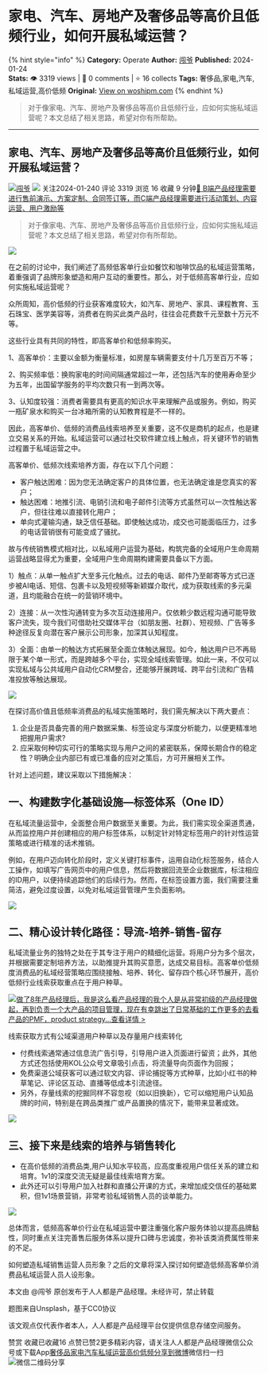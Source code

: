 # 家电、汽车、房地产及奢侈品等高价且低频行业，如何开展私域运营？
{% hint style="info" %}
**Category:** Operate
**Author:** [闯爷](https://www.woshipm.com/u/37804)
**Published:** 2024-01-24  
**Stats:** 👁️ 3319 views | 💬 0 comments | ⭐ 16 collects
**Tags:** 奢侈品,家电,汽车,私域运营,高价低频
**Original:** [View on woshipm.com](https://www.woshipm.com/operate/5982590.html)
{% endhint %}
> 对于像家电、汽车、房地产及奢侈品等高价且低频行业，应如何实施私域运营呢？本文总结了相关思路，希望对你有所帮助。

---

## 家电、汽车、房地产及奢侈品等高价且低频行业，如何开展私域运营？

[![](https://static.woshipm.com/view/woshipm_api_def_20240102092337_6905.jpg?imageView2/1/w/72/h/72/q/100)](https://www.woshipm.com/u/37804)[闯爷](https://www.woshipm.com/u/37804) ![](https://static.woshipm.com/tag/1101_1@2x.png) 关注2024-01-240 评论 3319 浏览 16 收藏 9 分钟[🔗 B端产品经理需要进行售前演示、方案定制、合同签订等，而C端产品经理需要进行活动策划、内容运营、用户激励等](https://ke.qidianla.com/courses/bcpm)

> 对于像家电、汽车、房地产及奢侈品等高价且低频行业，应如何实施私域运营呢？本文总结了相关思路，希望对你有所帮助。

![](https://image.woshipm.com/2023/04/13/01b3b558-d9e2-11ed-bd74-00163e0b5ff3.jpg)

在之前的讨论中，我们阐述了高频低客单行业如餐饮和咖啡饮品的私域运营策略，着重强调了品牌形象塑造和用户互动的重要性。那么，对于低频高客单行业，应如何实施私域运营呢？

众所周知，高价低频的行业获客难度较大，如汽车、房地产、家具、课程教育、玉石珠宝、医学美容等，消费者在购买此类产品时，往往会花费数千元至数十万元不等。

这些行业具有共同的特性，即高客单价和低频率购买。

1、高客单价：主要以金额为衡量标准，如房屋车辆需要支付十几万至百万不等；

2、购买频率低：换购家电的时间间隔通常超过一年，还包括汽车的使用寿命至少为五年，出国留学服务的平均次数只有一到两次等。

3、认知度较强：消费者需要具有更高的知识水平来理解产品或服务。例如，购买一瓶矿泉水和购买一台冰箱所需的认知教育程是不一样的。

因此，高客单价、低频的消费品线索培养至关重要，这不仅是商机的起点，也是建立交易关系的开始。私域运营可以通过社交软件建立线上触点，将关键环节的销售过程置于私域运营之中。

高客单价、低频次线索培养方面，存在以下几个问题：

*   客户触达困难：因为您无法确定客户的具体位置，也无法确定谁是您真实的客户；
*   触达困难：地推引流、电销引流和电子邮件引流等方式虽然可以一次性触达客户，但往往难以直接转化用户；
*   单向式灌输沟通，缺乏信任基础。即使触达成功，成交也可能面临压力，过多的电话营销很有可能变成了骚扰。

故与传统销售模式相对比，以私域用户运营为基础，构筑完备的全域用户生命周期运营战略显得尤为重要，全域用户生命周期构建需要具备以下方面。

1）触点：从单一触点扩大至多元化触点。过去的电话、邮件乃至邮寄等方式已逐步被AI电话、短信、包裹卡以及短视频等新颖媒介取代，成为获取线索的多元渠道，且均能融合在统一的营销环境中。

2）连接：从一次性沟通转变为多次互动连接用户。仅依赖少数远程沟通可能导致客户流失，现今我们可借助社交媒体平台（如朋友圈、社群）、短视频、广告等多种途径反复向潜在客户展示公司形象，加深其认知程度。

3）全面：由单一的触达方式拓展至全面立体触达展现。如今，触达用户已不再局限于某个单一形式，而是跨越多个平台，实现全域线索管理。如此一来，不仅可以实现私域与公共域用户自动化CRM整合，还能够开展跨域、跨平台引流和广告精准投放等触达展现。

![](https://image.woshipm.com/wp-files/2024/01/U4qEVZctv3FIs4D3CMAR.png)

在探讨高价值且低频率消费品的私域实施策略时，我们需先解决以下两大要点：

1.  企业是否具备完善的用户数据采集、标签设定与深度分析能力，以便更精准地把握用户需求?
2.  应采取何种切实可行的策略实现与用户之间的紧密联系，保障长期合作的稳定性？明确企业内部已有或已准备的应对之策后，方可开展相关工作。

针对上述问题，建议采取以下措施解决：

## 一、构建数字化基础设施—标签体系（One ID）

在私域流量运营中，全面整合用户数据至关重要。为此，我们需实现全渠道贯通，从而监控用户并创建相应的用户标签体系，以制定针对特定标签用户的针对性运营策略或进行精准的话术推销。

例如，在用户迈向转化阶段时，定义关键打标事件，运用自动化标签服务，结合人工操作，如填写广告网页中的用户信息，然后将数据回流至企业数据库，标注相应的ID用户，以便持续追踪他们的后续行为。然而，在标签设置方面，我们需要注重简洁，避免过度设置，以免对私域运营管理产生负面影响。

![](https://image.woshipm.com/wp-files/2024/01/9BBUHYcWljykoUkJBs4f.png)

## 二、精心设计转化路径：导流-培养-销售-留存

私域流量业务的独特之处在于其专注于用户的精细化运营。将用户分为多个层次，并根据需要定制培养方法，以助推提升其购买意愿，达成交易目标。高客单价低频度消费品的私域经营策略应围绕接触、培养、转化、留存四个核心环节展开，高价低频行业线索获取重点在于用户种草。

[![](https://image.woshipm.com/2023/08/02/bf59b8ba-30e4-11ee-88e7-00163e0b5ff3.png)做了8年产品经理后，我是这么看产品经理的我个人是从非常初级的产品经理做起，再到负责一个大产品的项目管理，现在有幸跳出了日常基础的工作更多的去看产品的PMF，product strategy...查看详情 >](https://ke.qidianla.com/courses/bcpm)

线索获取方式有公域渠道用户种草以及存量用户线索转化

*   付费线索通常通过信息流广告引导，引导用户进入页面进行留资；此外，其他方式还包括使用KOL公众号文章吸引点击，将流量导向页面作为回报；
*   免费渠道公域获客可以通过软文内容、评论捕捉等方式种草，比如小红书的种草笔记、评论区互动、直播等低成本引流途径。
*   另外，存量线索的挖掘同样不容忽视（如以旧换新），它可以缩短用户认知品牌的时间，特别是在跨品类推广或产品置换的情况下，能带来显著成效。 

![](https://image.woshipm.com/wp-files/2024/01/xGVdB8OhlLYstCQpiNnQ.jpeg)

## 三、接下来是线索的培养与销售转化

*   在高价低频的消费品类,用户认知水平较高，应高度重视用户信任关系的建立和培育。1v1的深度交流无疑是最佳线索培育方案。
*   此外还可以引导用户加入社群和直播公开课的方式，来增加成交信任的基础累积，但1v1场景营销，非常考验私域销售人员的谈单能力。 

![](https://image.woshipm.com/wp-files/2024/01/8pP3DBLrBn9wtD2gAvDV.jpeg)

总体而言，低频高客单价行业在私域运营中要注重强化客户服务体验以提高品牌黏性，同时重点关注完善售后服务体系以提升口碑与忠诚度，弥补该类消费属性带来的不足。

如何塑造私域销售运营人员形象？之后的文章将深入探讨如何塑造低频高客单价消费品私域运营人员人设形象。

本文由 @闯爷 原创发布于人人都是产品经理。未经许可，禁止转载

题图来自Unsplash，基于CC0协议

该文观点仅代表作者本人，人人都是产品经理平台仅提供信息存储空间服务。

赞赏 收藏已收藏16 点赞已赞2更多精彩内容，请关注人人都是产品经理微信公众号或下载App[奢侈品](https://www.woshipm.com/tag/%e5%a5%a2%e4%be%88%e5%93%81)[家电](https://www.woshipm.com/tag/%e5%ae%b6%e7%94%b5)[汽车](https://www.woshipm.com/tag/%e6%b1%bd%e8%bd%a6)[私域运营](https://www.woshipm.com/tag/%e7%a7%81%e5%9f%9f%e8%bf%90%e8%90%a5)[高价低频](https://www.woshipm.com/tag/%e9%ab%98%e4%bb%b7%e4%bd%8e%e9%a2%91)[分享到微博](https://service.weibo.com/share/share.php?appkey=2775287854&title=家电、汽车、房地产及奢侈品等高价且低频行业，如何开展私域运营？&url=https://www.woshipm.com/operate/5982590.html&pic=https://image.woshipm.com/2023/04/13/01b3b558-d9e2-11ed-bd74-00163e0b5ff3.jpg)微信扫一扫![微信二维码](https://api.pwmqr.com/qrcode/create/?url=https://www.woshipm.com/operate/5982590.html)分享